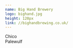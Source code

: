 ```yaml
---
name: Big Hand Brewery
logo: bighand.jpg
height: 120px
link: //bighandbrewing.co.uk/
---
```

<ul style="list-style-type:none; margin:0; padding:0;">
  <li>Chico</li>
  <li>Palewulf</li>
</ul>

